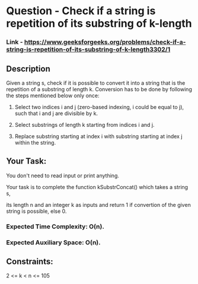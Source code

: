 # Question - Check if a string is repetition of its substring of k-length

### Link - https://www.geeksforgeeks.org/problems/check-if-a-string-is-repetition-of-its-substring-of-k-length3302/1

## Description

Given a string s, check if it is possible to convert it into a string that is the repetition of a substring of length k. Conversion has to be done by following the steps mentioned below only once:

1. Select two indices i and j (zero-based indexing, i could be equal to j), such that i and j are divisible by k.

2. Select substrings of length k starting from indices i and j.

3. Replace substring starting at index i with substring starting at index j within the string.


## Your Task:
You don't need to read input or print anything. 

Your task is to complete the function kSubstrConcat() which takes a string s, 

its length n and an integer k as inputs and return 1 if convertion of the given string is possible, else 0.

### Expected Time Complexity: O(n).

### Expected Auxiliary Space: O(n).

## Constraints:

2 <= k < n <= 105
